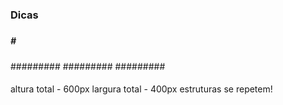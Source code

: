 ### Dicas

##### ###
##### ###
##### # #

#########
#########
#########

#### ####
#### ####
#### ####

 altura total - 600px
 largura total - 400px
 estruturas se repetem!